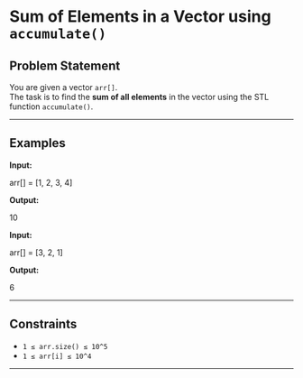 # Sum of Elements in a Vector using `accumulate()`

## Problem Statement
You are given a vector `arr[]`.  
The task is to find the **sum of all elements** in the vector using the STL function `accumulate()`.

---

## Examples
**Input:**  

arr[] = [1, 2, 3, 4]

**Output:**  

10


**Input:**  

arr[] = [3, 2, 1]

**Output:**  

6


---

## Constraints
- `1 ≤ arr.size() ≤ 10^5`  
- `1 ≤ arr[i] ≤ 10^4`

---
